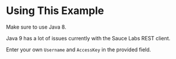 # Using This Example

Make sure to use Java 8.

Java 9 has a lot of issues currently with the Sauce Labs REST client.

Enter your own `Username` and `AccessKey` in the provided field.
